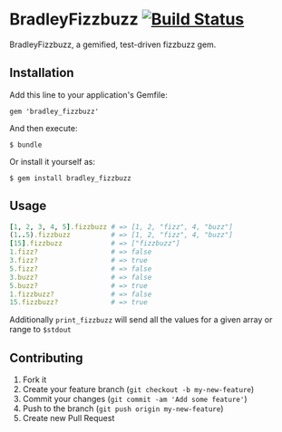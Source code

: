 # BradleyFizzbuzz [![Build Status](https://secure.travis-ci.org/DVG/bradley_fizzbuzz.png?branch=master)](https://travis-ci.org/DVG/bradley_fizzbuzz)

BradleyFizzbuzz, a gemified, test-driven fizzbuzz gem.

## Installation

Add this line to your application's Gemfile:

    gem 'bradley_fizzbuzz'

And then execute:

    $ bundle

Or install it yourself as:

    $ gem install bradley_fizzbuzz

## Usage

```ruby
[1, 2, 3, 4, 5].fizzbuzz # => [1, 2, "fizz", 4, "buzz"]
(1..5).fizzbuzz          # => [1, 2, "fizz", 4, "buzz"]
[15].fizzbuzz            # => ["fizzbuzz"]
1.fizz?                  # => false
3.fizz?                  # => true
5.fizz?                  # => false
3.buzz?                  # => false
5.buzz?                  # => true
1.fizzbuzz?              # => false
15.fizzbuzz?             # => true
```

Additionally `print_fizzbuzz` will send all the values for a given array or range to `$stdout`

## Contributing

1. Fork it
2. Create your feature branch (`git checkout -b my-new-feature`)
3. Commit your changes (`git commit -am 'Add some feature'`)
4. Push to the branch (`git push origin my-new-feature`)
5. Create new Pull Request